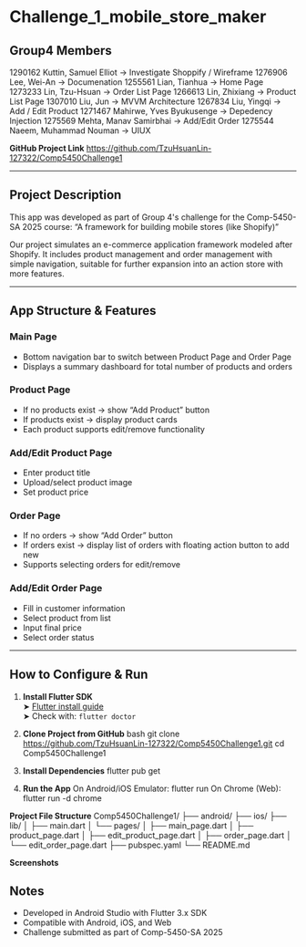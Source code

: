 # Challenge_1_mobile_store_maker

## Group4 Members

1290162    Kuttin, Samuel Elliot -> Investigate Shoppify / Wireframe 
1276906    Lee, Wei-An -> Documenation
1255561    Lian, Tianhua -> Home Page
1273233    Lin, Tzu-Hsuan -> Order List Page
1266613    Lin, Zhixiang -> Product List Page
1307010    Liu, Jun -> MVVM Architecture
1267834    Liu, Yingqi -> Add / Edit Product
1271467    Mahirwe, Yves Byukusenge -> Depedency Injection
1275569    Mehta, Manav Samirbhai -> Add/Edit Order
1275544    Naeem, Muhammad Nouman -> UIUX


**GitHub Project Link**
https://github.com/TzuHsuanLin-127322/Comp5450Challenge1

---

## Project Description

This app was developed as part of Group 4's challenge for the Comp-5450-SA 2025 course:
“A framework for building mobile stores (like Shopify)”

Our project simulates an e-commerce application framework modeled after Shopify. It includes product management and order management with simple navigation, suitable for further expansion into an action store with more features.

---

## App Structure & Features

### Main Page
- Bottom navigation bar to switch between Product Page and Order Page
- Displays a summary dashboard for total number of products and orders

### Product Page
- If no products exist → show “Add Product” button
- If products exist → display product cards
- Each product supports edit/remove functionality

### Add/Edit Product Page
- Enter product title
- Upload/select product image
- Set product price

### Order Page
- If no orders → show “Add Order” button
- If orders exist → display list of orders with floating action button to add new
- Supports selecting orders for edit/remove

### Add/Edit Order Page
- Fill in customer information
- Select product from list
- Input final price
- Select order status

---

## How to Configure & Run

1. **Install Flutter SDK**  
   ➤ [Flutter install guide](https://docs.flutter.dev/get-started/install)  
   ➤ Check with: `flutter doctor`

2. **Clone Project from GitHub**
   bash
   git clone https://github.com/TzuHsuanLin-127322/Comp5450Challenge1.git
   cd Comp5450Challenge1

3. **Install Dependencies**
   flutter pub get

4. **Run the App**
 On Android/iOS Emulator:
    flutter run
 On Chrome (Web):
    flutter run -d chrome

**Project File Structure**
Comp5450Challenge1/
├── android/
├── ios/
├── lib/
│   ├── main.dart
│   └── pages/
│       ├── main_page.dart
│       ├── product_page.dart
│       ├── edit_product_page.dart
│       ├── order_page.dart
│       └── edit_order_page.dart
├── pubspec.yaml
└── README.md

**Screenshots**




**Notes**
----------------------------------------
- Developed in Android Studio with Flutter 3.x SDK
- Compatible with Android, iOS, and Web
- Challenge submitted as part of Comp-5450-SA 2025
